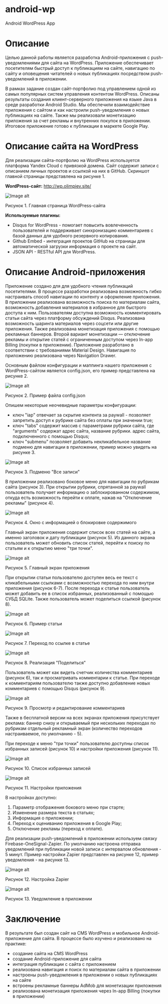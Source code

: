 # android-wp
 Android WordPress App

# Описание

Целью данной работы является разработка Android-приложения с push-уведомлениями для сайта на WordPress. Приложение обеспечивает посетителям быстрый доступ к публикациям на сайте, навигацию по сайту и оповещения читателей о новых публикациях посредством push-уведомлений в приложении.

В рамках задание создан сайт-портфолио под управлением одной из самых популярных систем управления контентом WordPress. Описаны результаты создания клиент-серверного приложения на языке Java в среде разработки Android Studio. Мы обеспечили взаимодействие приложения с сайтом и как настроили push-уведомления о новых публикациях на сайте. Также мы реализовали монетизацию приложения за счет рекламы и внутренних покупок в приложении. Итоговое приложение готово к публикации в маркете Google Play.

# Описание сайта на WordPress

Для реализации сайта-портфолио на WordPress используется платформа Yandex Cloud с привязкой домена. Сайт содержит записи с описанием личных проектов и ссылкой на них в GitHub. Скриншот главной страницы представлена на рисунке 1.

**WordPress-сайт:** http://wp.olimpiev.site/

![Image alt](https://github.com/chiziwe-2-0/android-wp/blob/main/pics_for_readme/unnamed-2.png?raw=true)

Рисунок 1. Главная страница WordPress-сайта

**Используемые плагины:**

- Disqus for WordPress - помогает повысить вовлеченность пользователей и поддерживает синхронизацию комментариев с базой данных для удобного резервного копирования.
- Github Embed - интеграция проектов GitHub на страницы для автоматической загрузки информация о проекте на сайт.
- JSON API - RESTful API для WordPress.

# Описание Android-приложения

Приложение создано для для удобного чтения публикаций посетителями. В процессе разработки реализована возможность гибко настраивать способ навигации по контенту и оформление приложения. В приложении реализована возможность поиска по материалам сайта, возможность добавления материалов в избранное для быстрого доступа к ним. Пользователям доступна возможность комментировать статьи сайта через платформу обсуждений Disqus. Реализована возможность шаринга материалов через соцсети или другие приложения. Также реализована монетизация приложения с помощью рекламных баннеров. Второй вариант монетизации — отключение рекламы и открытие статей с ограниченным доступом через In-app Billing (покупки в приложении). Приложение разработано в соответствии с требованиями Material Design. Навигация по приложению реализована через Navigation Drawer.

Основным файлом конфигурации и маппинга нашего приложения с WordPress-сайтом является config.json, его пример представлена на рисунке 2.

![Image alt](https://github.com/chiziwe-2-0/android-wp/blob/main/pics_for_readme/unnamed-3.png?raw=true)

Рисунок 2. Пример файла config.json

Опишем некоторые неочевидные параметры конфигурации:

- ключ &quot;iap&quot; отвечает за скрытие контента за paywall - позволяет запретить доступ к рубрике сайта без оплаты при значении true;
- ключ &quot;tabs&quot; содержит массив с параметрами рубрики сайта, где &quot;arguments&quot; содержат адрес сайта, название рубрики. адрес сайта, подключенного с помощью Disqus;
- ключ &quot;submenu&quot; позволяет добавить некликабельное название подменю для навигации в приложении, пример можно увидеть на рисунке 3.

![Image alt](https://github.com/chiziwe-2-0/android-wp/blob/main/pics_for_readme/unnamed-4.png?raw=true)

Рисунок 3. Подменю &quot;Все записи&quot;

В приложении реализовано боковое меню для навигации по рубрикам сайта (рисунок 3). При открытии рубрики, спрятанной за paywall пользователь получает информацию о заблокированном содержимом, откуда есть возможность перейти к оплате, нажав на &quot;Отключение рекламы&quot; (рисунок 4).

![Image alt](https://github.com/chiziwe-2-0/android-wp/blob/main/pics_for_readme/unnamed-5.png?raw=true)

Рисунок 4. Окно с информацией о блокировке содержимого

Главный экран приложения содержит список всех статей на сайте, а именно заголовок и дату публикации (рисунок 5). Из данного экрана пользователь может обновить список статей, перейти к поиску по статьям и к открытию меню &quot;три точки&quot;.

![Image alt](https://github.com/chiziwe-2-0/android-wp/blob/main/pics_for_readme/unnamed-6.png?raw=true)

Рисунок 5. Главный экран приложения

При открытии статьи пользователю доступен весь ее текст с кликабельными ссылками с возможностью перехода по ним внутри приложения (рисунок 6-7). После перехода к статье пользователь может добавить ее в список избранных, реализованный с помощью СУБД SQLite. Также пользователь может поделиться ссылкой (рисунок 8).

![Image alt](https://github.com/chiziwe-2-0/android-wp/blob/main/pics_for_readme/unnamed-7.png?raw=true)

Рисунок 6. Пример статьи

![Image alt](https://github.com/chiziwe-2-0/android-wp/blob/main/pics_for_readme/unnamed-8.png?raw=true)

Рисунок 7. Переход по ссылке в статье

![Image alt](https://github.com/chiziwe-2-0/android-wp/blob/main/pics_for_readme/unnamed-9.png?raw=true)

Рисунок 8. Реализация &quot;Поделиться&quot;

Пользователь может как видеть счетчик количества комментариев (рисунок 6), так и просматривать комментарии к статье. При переходе к комментариям пользователю также доступно добавление новых комментариев с помощью Disqus (рисунок 9).

![Image alt](https://github.com/chiziwe-2-0/android-wp/blob/main/pics_for_readme/unnamed-10.png?raw=true)

Рисунок 9. Просмотр и редактирование комментариев

Также в бесплатной версии на всех экранах приложения присутствует реклама: баннер снизу и открываемый при нескольких переходах по рубрикам отдельный рекламный экран (количество переходов настраиваемое, по умолчанию - 5).

При переходе к меню &quot;три точки&quot; пользователю доступны список избранных записей (рисунок 10) и настройки приложения (рисунок 11).

![Image alt](https://github.com/chiziwe-2-0/android-wp/blob/main/pics_for_readme/unnamed-11.png?raw=true)

Рисунок 10. Список избранных записей

![Image alt](https://github.com/chiziwe-2-0/android-wp/blob/main/pics_for_readme/unnamed-12.png?raw=true)

Рисунок 11. Настройки приложения

В настройках доступно:

1. Параметр отображения бокового меню при старте;
2. Изменение размера текста в статьях;
3. Информация о приложении;
4. Переход к оцениванию приложения в Google Play;
5. Отключение рекламы (переход к оплате).

Для реализации push-уведомлений в приложении используем связку Firebase-OneSignal-Zapier. По умолчанию настроена отправка уведомлений при публикации новой записи с интервалом обновления - 5 минут. Пример настройки Zapier представлен на рисунке 12, пример уведомления - на рисунке 13.

![Image alt](https://github.com/chiziwe-2-0/android-wp/blob/main/pics_for_readme/unnamed-13.png?raw=true)

Рисунок 12. Настройка Zapier

![Image alt](https://github.com/chiziwe-2-0/android-wp/blob/main/pics_for_readme/unnamed-14.png?raw=true)

Рисунок 13. Уведомление в приложении

# Заключение

В результате был создан сайт на CMS WordPress и мобильное Android-приложение для сайта. В процессе было изучено и реализовано на практике:

- создание сайта на CMS WordPress
- создание Android-приложение для сайта
- интеграция публикации с сайта с приложением
- реализована навигация и поиск по материалам сайта в приложении
- настроены push-уведомления в приложении о новых публикациях на сайте
- встроены рекламные баннеры AdMob для монетизации приложения
- реализована монетизация приложения через In-app Billing (покупки в приложении)

